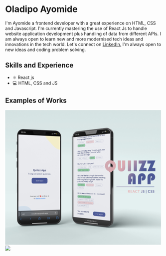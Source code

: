# Oladipo Ayomide

I'm Ayomide a frontend developer with a great experience on HTML, CSS and Javascript. I'm currently mastering the use of React Js to handle website application development plus handling of data from different APIs. I am always open to learn new and more modernised tech ideas and innovations in the tech world. Let's connect on <a target="_blank" rel="noreferrer noopener" href="https://www.linkedin.com/in/oladipoayomide/">LinkedIn.</a> I'm always open to new ideas and coding problem solving.

## Skills and Experience
* ⚛  React js
* 💻 HTML, CSS and JS

## Examples of Works
<a href="https://github.com/oladipoayomide/quiizzapp"><img src="QUIIZZ-APP_2.jpg" width='500px' height='auto'/></a>
<a href="https://github.com/oladipoayomide/tenziesapp"><img src="tenzies game app.gif" width='235px' height='auto'/></a>








